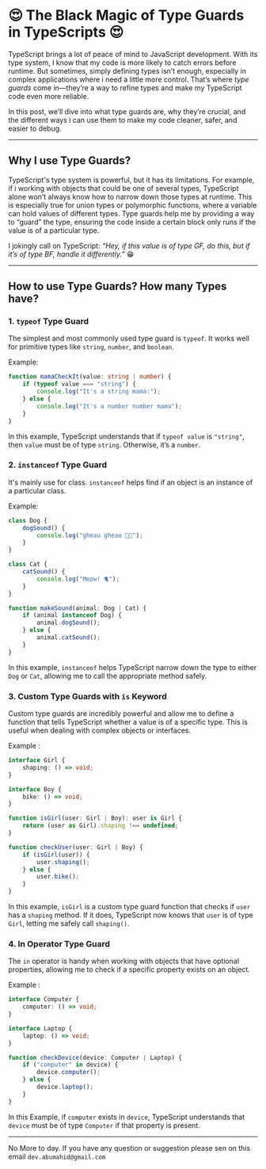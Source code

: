 # 😍 The Black Magic of Type Guards in TypeScripts 😍

TypeScript brings a lot of peace of mind to JavaScript development. With its type system, I know that my code is more likely to catch errors before runtime. But sometimes, simply defining types isn’t enough, especially in complex applications where i need a little more control. That’s where *type guards* come in—they’re a way to refine types and make my TypeScript code even more reliable.

In this post, we’ll dive into what type guards are, why they’re crucial, and the different ways i can use them to make my code cleaner, safer, and easier to debug.

---

## Why I use Type Guards?

TypeScript's type system is powerful, but it has its limitations. For example, if i working with objects that could be one of several types, TypeScript alone won’t always know how to narrow down those types at runtime. This is especially true for union types or polymorphic functions, where a variable can hold values of different types. Type guards help me by providing a way to “guard” the type, ensuring the code inside a certain block only runs if the value is of a particular type.

I jokingly call on TypeScript: *“Hey, if this value is of type GF, do this, but if it’s of type BF, handle it differently.”* 😁

---

## How to use Type Guards? How many Types have?


### 1. `typeof` Type Guard
The simplest and most commonly used type guard is `typeof`. It works well for primitive types like `string`, `number`, and `boolean`.

Example:
```typescript
function mamaCheckIt(value: string | number) {
    if (typeof value === "string") {
        console.log("It's a string mama:");
    } else {
        console.log("It's a number number mama");
    }
}
```

In this example, TypeScript understands that if `typeof value` is `"string"`, then `value` must be of type `string`. Otherwise, it’s a `number`.



### 2. `instanceof` Type Guard
It's mainly use for class. `instanceof` helps find if an object is an instance of a particular class.


Example:

```typescript
class Dog {
    dogSound() {
        console.log("gheau gheau 🐕‍🦺");
    }
}

class Cat {
    catSound() {
        console.log("Meow! 🐈");
    }
}

function makeSound(animal: Dog | Cat) {
    if (animal instanceof Dog) {
        animal.dogSound();
    } else {
        animal.catSound();
    }
}
```

In this example, `instanceof` helps TypeScript narrow down the type to either `Dog` or `Cat`, allowing me to call the appropriate method safely.

### 3. Custom Type Guards with `is` Keyword
Custom type guards are incredibly powerful and allow me to define a function that tells TypeScript whether a value is of a specific type. This is useful when dealing with complex objects or interfaces.

Example :

```typescript
interface Girl {
    shaping: () => void;
}

interface Boy {
    bike: () => void;
}

function isGirl(user: Girl | Boy): user is Girl {
    return (user as Girl).shaping !== undefined;
}

function checkUser(user: Girl | Boy) {
    if (isGirl(user)) {
        user.shaping();
    } else {
        user.bike();
    }
}
```

In this example, `isGirl` is a custom type guard function that checks if `user` has a `shaping` method. If it does, TypeScript now knows that `user` is of type `Girl`, letting me safely call `shaping()`.

### 4. In Operator Type Guard
The `in` operator is handy when working with objects that have optional properties, allowing me to check if a specific property exists on an object.

Example :

```typescript
interface Computer {
    computer: () => void;
}

interface Laptop {
    laptop: () => void;
}

function checkDevice(device: Computer | Laptop) {
    if ("computer" in device) {
        device.computer();
    } else {
        device.laptop();
    }
}
```

In this Example, if `computer` exists in `device`, TypeScript understands that `device` must be of type `Computer` if that property is present.

---

No More to day. If you have any question or suggestion please sen on this email `dev.abumahid@gmail.com`

